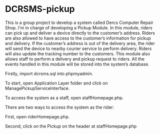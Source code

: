 # DCRSMS-pickup
This is a group project to develop a system called Dercs Computer Repair Shop. I'm in charge of developing a Pickup Module.
In this module, riders can pick up and deliver a device directly to the
customer’s address. Riders are also allowed to have access to the customer’s information for
pickup and delivery. If the customer’s address is out of the delivery area, the rider will send
the device to nearby courier service to perform delivery. Riders will also update the tracking
number to the customers. This module also allows staff to perform a delivery and pickup
request to riders. All the events handled in this module will be stored into the system’s
database.

Firstly, import dcrsms.sql into phpmyadmin.

To start, open Application Layer folder and click on ManagePickupServiceInterface.

To access the system as a staff, open staffHomepage.php.

There are two ways to access the system as the rider:

First, open riderHomepage.php. 

Second, click on the Pickup on the header at staffHomepage.php
